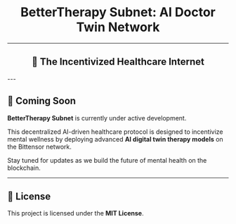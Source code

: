 <div align="center">

# BetterTherapy Subnet: AI Doctor Twin Network <!-- omit in toc -->


---

## 🧠 The Incentivized Healthcare Internet

</div>
---

## 🚧 Coming Soon

**BetterTherapy Subnet** is currently under active development.

This decentralized AI-driven healthcare protocol is designed to incentivize mental wellness by deploying advanced **AI digital twin therapy models** on the Bittensor network.

Stay tuned for updates as we build the future of mental health on the blockchain.

---

## 📄 License

This project is licensed under the **MIT License**.

